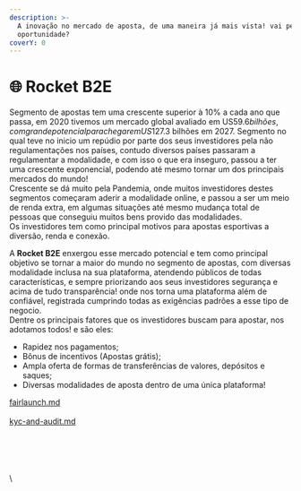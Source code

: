 ```yaml
---
description: >-
  A inovação no mercado de aposta, de uma maneira já mais vista! vai perder a
  oportunidade?
coverY: 0
---
```


# 🌐 Rocket B2E

Segmento de apostas tem uma crescente superior à 10% a cada ano que passa, em 2020 tivemos um mercado global avaliado em US$59.6 bilhões, com grande potencial para chegar em US$127.3 bilhões em 2027. Segmento no qual teve no inicio um repúdio por parte dos seus investidores pela não regulamentações nos países, contudo diversos países passaram a regulamentar a modalidade, e com isso o que era inseguro, passou a ter uma crescente exponencial, podendo até mesmo tornar um dos principais mercados do mundo! \
Crescente se dá muito pela Pandemia, onde muitos investidores destes segmentos começaram aderir a modalidade online, e passou a ser um meio de renda extra, em algumas situações até mesmo mudança total de pessoas que conseguiu muitos bens provido das modalidades.\
Os investidores tem como principal motivos para apostas esportivas a diversão, renda e conexão.

A **Rocket B2E** enxergou esse mercado potencial e tem como principal objetivo se tornar a maior do mundo no segmento de apostas, com diversas modalidade inclusa na sua plataforma, atendendo públicos de todas características, e sempre priorizando aos seus investidores segurança e acima de tudo transparência! onde nos torna uma plataforma além de confiável, registrada cumprindo todas as exigências padrões a esse tipo de negocio.\
Dentre os principais fatores que os investidores buscam para apostar, nos adotamos todos! e são eles:

* Rapidez nos pagamentos;
* Bônus de incentivos (Apostas grátis);
* Ampla oferta de formas de transferências de valores, depósitos e saques;
* Diversas modalidades de aposta dentro de uma única plataforma!

[fairlaunch.md](tokenomics/fairlaunch.md "mention")\
\
[kyc-and-audit.md](tokenomics/kyc-and-audit.md "mention")\
\
\
\
\
\
\
